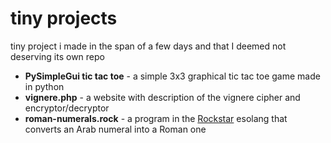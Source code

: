 # tiny projects
tiny project i made in the span of a few days and that I deemed not deserving its own repo

- **PySimpleGui tic tac toe** - a simple 3x3 graphical tic tac toe game made in python
- **vignere.php** - a website with description of the vignere cipher and encryptor/decryptor
- **roman-numerals.rock** - a program in the [Rockstar](https://codewithrockstar.com/online) esolang that converts an Arab numeral into a Roman one
